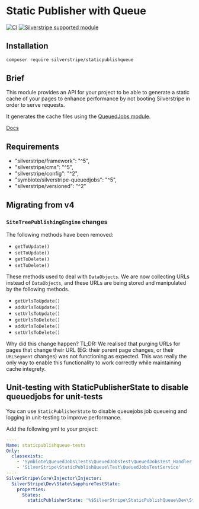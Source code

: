 # Static Publisher with Queue

[![CI](https://github.com/silverstripe/silverstripe-staticpublishqueue/actions/workflows/ci.yml/badge.svg)](https://github.com/silverstripe/silverstripe-staticpublishqueue/actions/workflows/ci.yml)
[![Silverstripe supported module](https://img.shields.io/badge/silverstripe-supported-0071C4.svg)](https://www.silverstripe.org/software/addons/silverstripe-commercially-supported-module-list/)

## Installation

```sh
composer require silverstripe/staticpublishqueue
```

## Brief

This module provides an API for your project to be able to generate a static cache of your pages to enhance
performance by not booting Silverstripe in order to serve requests.

It generates the cache files using the [QueuedJobs module](https://github.com/symbiote/silverstripe-queuedjobs).

[Docs](docs/en/index.md)

## Requirements

* "silverstripe/framework": "^5",
* "silverstripe/cms": "^5",
* "silverstripe/config": "^2",
* "symbiote/silverstripe-queuedjobs": "^5",
* "silverstripe/versioned": "^2"

## Migrating from v4

### `SiteTreePublishingEngine` changes

The following methods have been removed:

* `getToUpdate()`
* `setToUpdate()`
* `getToDelete()`
* `setToDelete()`

These methods used to deal with `DataObjects`. We are now collecting URLs instead of `DataObjects`, and these URLs are
being stored and manipulated by the following methods.

* `getUrlsToUpdate()`
* `addUrlsToUpdate()`
* `setUrlsToUpdate()`
* `getUrlsToDelete()`
* `addUrlsToDelete()`
* `setUrlsToDelete()`

Why did this change happen? TL;DR: We realised that purging URLs for pages that change their URL (EG: their parent page
changes, or their `URLSegment` changes) was not functioning as expected. This was really the only way to enable this
functionality to work correctly while maintaining cache integrety.

## Unit-testing with StaticPublisherState to disable queuedjobs for unit-tests

You can use `StaticPublisherState` to disable queuejobs job queueing and logging in unit-testing to improve performance.

Add the following yml to your project:

```yml
----
Name: staticpublishqueue-tests
Only:
  classexists:
    - 'Symbiote\QueuedJobs\Tests\QueuedJobsTest\QueuedJobsTest_Handler'
    - 'SilverStripe\StaticPublishQueue\Test\QueuedJobsTestService'
----
SilverStripe\Core\Injector\Injector:
  SilverStripe\Dev\State\SapphireTestState:
    properties:
      States:
        staticPublisherState: '%$SilverStripe\StaticPublishQueue\Dev\StaticPublisherState'
```
